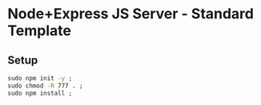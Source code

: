 # Node+Express JS Server - Standard Template

## Setup

```cmd
sudo npm init -y ;
sudo chmod -R 777 . ;
sudo npm install ;
```
